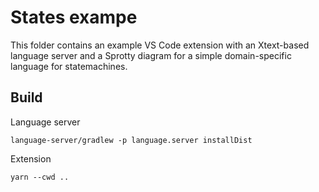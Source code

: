 # States exampe

This folder contains an example VS Code extension with an Xtext-based language server and a Sprotty diagram for a simple domain-specific language for statemachines.

## Build

Language server
```
language-server/gradlew -p language.server installDist
```

Extension
```
yarn --cwd ..
```


